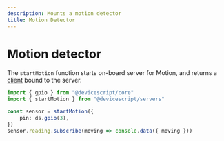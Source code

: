 ```yaml
---
description: Mounts a motion detector
title: Motion Detector
---
```


# Motion detector

The `startMotion` function starts on-board server for Motion,
and returns a [client](/api/clients/motion) bound to the server.

```ts
import { gpio } from "@devicescript/core"
import { startMotion } from "@devicescript/servers"

const sensor = startMotion({
    pin: ds.gpio(3),
})
sensor.reading.subscribe(moving => console.data({ moving }))
```
